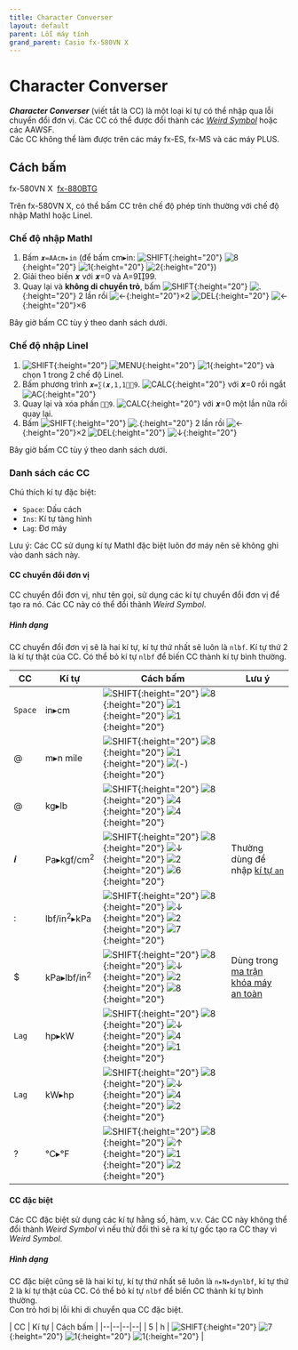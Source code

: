 ```yaml
---
title: Character Converser
layout: default
parent: Lỗi máy tính
grand_parent: Casio fx-580VN X
---
```


# Character Converser
***Character Converser*** (viết tắt là CC) là một loại kí tự có thể nhập qua lỗi chuyển đổi đơn vị. Các CC có thể được đổi thành các [*Weird Symbol*](/thu-vien-ma-tran/docs/fx580vnx/loi-may-tinh/ws.html) hoặc các AAWSF.  
Các CC không thể làm được trên các máy fx-ES, fx-MS và các máy PLUS.


## Cách bấm
fx-580VN X&nbsp; [fx-880BTG](/thu-vien-ma-tran/docs/fx880btg/loi-may-tinh/cc.html#cách-bấm)

Trên fx-580VN X, có thể bấm CC trên chế độ phép tính thường với chế độ nhập MathI hoặc LineI.

### Chế độ nhập MathI
1. Bấm `𝒙=AAcm▸in` (để bấm cm▸in: ![SHIFT]{:height="20"} ![8]{:height="20"} ![1]{:height="20"} ![2]{:height="20"})
2. Giải theo biến 𝒙 với 𝒙=0 và A=999.
3. Quay lại và **không di chuyển trỏ**, bấm ![SHIFT]{:height="20"} ![.]{:height="20"} 2 lần rồi ![←]{:height="20"}×2 ![DEL]{:height="20"} ![←]{:height="20"}×6

Bây giờ bấm CC tùy ý theo danh sách dưới.

### Chế độ nhập LineI
1. ![SHIFT]{:height="20"} ![MENU]{:height="20"} ![1]{:height="20"} và chọn 1 trong 2 chế độ LineI.
2. Bấm phương trình `𝒙=∑(𝒙,1,19`. ![CALC]{:height="20"} với 𝒙=0 rồi ngắt ![AC]{:height="20"}
3. Quay lại và xóa phần `9`. ![CALC]{:height="20"} với 𝒙=0 một lần nữa rồi quay lại.
4. Bấm ![SHIFT]{:height="20"} ![.]{:height="20"} 2 lần rồi ![←]{:height="20"}×2 ![DEL]{:height="20"} ![↓]{:height="20"}

Bây giờ bấm CC tùy ý theo danh sách dưới.

### Danh sách các CC
Chú thích kí tự đặc biệt:
- `Space`: Dấu cách
- `Ins`: Kí tự tàng hình
- `Lag`: Đơ máy

Lưu ý: Các CC sử dụng kí tự MathI đặc biệt luôn đơ máy nên sẽ không ghi vào danh sách này.

#### CC chuyển đổi đơn vị
CC chuyển đổi đơn vị, như tên gọi, sử dụng các kí tự chuyển đổi đơn vị để tạo ra nó. Các CC này có thể đổi thành *Weird Symbol*.

##### Hình dạng
CC chuyển đổi đơn vị sẽ là hai kí tự, kí tự thứ nhất sẽ luôn là `nlbf`. Kí tự thứ 2 là kí tự thật của CC. Có thể bỏ kí tự `nlbf` để biến CC thành kí tự bình thường.

| CC | Kí tự | Cách bấm | Lưu ý |
|--|--|--|--|
| `Space` | in▸cm | ![SHIFT]{:height="20"} ![8]{:height="20"} ![1]{:height="20"} ![1]{:height="20"} |
| @ | m▸n mile | ![SHIFT]{:height="20"} ![8]{:height="20"} ![1]{:height="20"} ![(-)]{:height="20"} |
| @ | kg▸lb | ![SHIFT]{:height="20"} ![8]{:height="20"} ![4]{:height="20"} ![4]{:height="20"} |
| 𝒊 | Pa▸kgf/cm<sup>2</sup> | ![SHIFT]{:height="20"} ![8]{:height="20"} ![↓]{:height="20"} ![2]{:height="20"} ![6]{:height="20"} | Thường dùng để nhập [kí tự `an`](/thu-vien-ma-tran/docs/fx580vnx/loi-may-tinh/ki-tu-an.html)
| : | lbf/in<sup>2</sup>▸kPa | ![SHIFT]{:height="20"} ![8]{:height="20"} ![↓]{:height="20"} ![2]{:height="20"} ![7]{:height="20"} |
| $ | kPa▸lbf/in<sup>2</sup> | ![SHIFT]{:height="20"} ![8]{:height="20"} ![↓]{:height="20"} ![2]{:height="20"} ![8]{:height="20"} | Dùng trong [ma trận khóa máy an toàn](/thu-vien-ma-tran/docs/fx580vnx/ma-tran/ma-tran-khoa-may.html#khóa-máy-an-toàn)
| `Lag` | hp▸kW | ![SHIFT]{:height="20"} ![8]{:height="20"} ![↓]{:height="20"} ![4]{:height="20"} ![1]{:height="20"} |
| `Lag` | kW▸hp | ![SHIFT]{:height="20"} ![8]{:height="20"} ![↓]{:height="20"} ![4]{:height="20"} ![2]{:height="20"} |
| ? | °C▸°F | ![SHIFT]{:height="20"} ![8]{:height="20"} ![↑]{:height="20"} ![1]{:height="20"} ![2]{:height="20"} |

#### CC đặc biệt
Các CC đặc biệt sử dụng các kí tự hằng số, hàm, v.v. Các CC này không thể đổi thành *Weird Symbol* vì nếu thử đổi thì sẽ ra kí tự gốc tạo ra CC thay vì *Weird Symbol*.

##### Hình dạng
CC đặc biệt cũng sẽ là hai kí tự, kí tự thứ nhất sẽ luôn là `n▸N▸dynlbf`, kí tự thứ 2 là kí tự thật của CC. Có thể bỏ kí tự `nlbf` để biến CC thành kí tự bình thường.  
Con trỏ hơi bị lỗi khi di chuyển qua CC đặc biệt.

| CC | Kí tự | Cách bấm |
|--|--|--|--|
| 5 | h | ![SHIFT]{:height="20"} ![7]{:height="20"} ![1]{:height="20"} ![1]{:height="20"} |

[SHIFT]: /thu-vien-ma-tran/images/fx580vnx/shift.png
[ALPHA]: /thu-vien-ma-tran/images/fx580vnx/alpha.png
[MENU]: /thu-vien-ma-tran/images/fx580vnx/menu.png
[ON]: /thu-vien-ma-tran/images/fx580vnx/on.png
[↑]: /thu-vien-ma-tran/images/fx580vnx/dpad_up.png
[←]: /thu-vien-ma-tran/images/fx580vnx/dpad_left.png
[→]: /thu-vien-ma-tran/images/fx580vnx/dpad_right.png
[↓]: /thu-vien-ma-tran/images/fx580vnx/dpad_down.png
[OPTN]: /thu-vien-ma-tran/images/fx580vnx/optn.png
[CALC]: /thu-vien-ma-tran/images/fx580vnx/calc.png
[∫]: /thu-vien-ma-tran/images/fx580vnx/integral.png
[⁄]: /thu-vien-ma-tran/images/fx580vnx/frac.png
[𝒙]: /thu-vien-ma-tran/images/fx580vnx/x.png
[√]: /thu-vien-ma-tran/images/fx580vnx/sqrt.png
[𝒙²]: /thu-vien-ma-tran/images/fx580vnx/expo_2.png
[𝒙^]: /thu-vien-ma-tran/images/fx580vnx/expo.png
[log]: /thu-vien-ma-tran/images/fx580vnx/log.png
[ln]: /thu-vien-ma-tran/images/fx580vnx/ln.png
[(-)]: /thu-vien-ma-tran/images/fx580vnx/negat.png
[°’”]: /thu-vien-ma-tran/images/fx580vnx/degr.png
[𝒙⁻¹]: /thu-vien-ma-tran/images/fx580vnx/expo_-1.png
[sin]: /thu-vien-ma-tran/images/fx580vnx/sin.png
[cos]: /thu-vien-ma-tran/images/fx580vnx/cos.png
[tan]: /thu-vien-ma-tran/images/fx580vnx/tan.png
[(]: /thu-vien-ma-tran/images/fx580vnx/paren_open.png
[)]: /thu-vien-ma-tran/images/fx580vnx/paren_closed.png
[S⇔D]: /thu-vien-ma-tran/images/fx580vnx/sd.png
[M+]: /thu-vien-ma-tran/images/fx580vnx/mplus.png
[DEL]: /thu-vien-ma-tran/images/fx580vnx/del.png
[AC]: /thu-vien-ma-tran/images/fx580vnx/ac.png
[+]: /thu-vien-ma-tran/images/fx580vnx/plus.png
[−]: /thu-vien-ma-tran/images/fx580vnx/minus.png
[×]: /thu-vien-ma-tran/images/fx580vnx/mul.png
[÷]: /thu-vien-ma-tran/images/fx580vnx/div.png
[0]: /thu-vien-ma-tran/images/fx580vnx/0.png
[1]: /thu-vien-ma-tran/images/fx580vnx/1.png
[2]: /thu-vien-ma-tran/images/fx580vnx/2.png
[3]: /thu-vien-ma-tran/images/fx580vnx/3.png
[4]: /thu-vien-ma-tran/images/fx580vnx/4.png
[5]: /thu-vien-ma-tran/images/fx580vnx/5.png
[6]: /thu-vien-ma-tran/images/fx580vnx/6.png
[7]: /thu-vien-ma-tran/images/fx580vnx/7.png
[8]: /thu-vien-ma-tran/images/fx580vnx/8.png
[9]: /thu-vien-ma-tran/images/fx580vnx/9.png
[.]: /thu-vien-ma-tran/images/fx580vnx/decimal.png
[×10ˣ]: /thu-vien-ma-tran/images/fx580vnx/exp.png
[Ans]: /thu-vien-ma-tran/images/fx580vnx/ans.png
[=]: /thu-vien-ma-tran/images/fx580vnx/exec.png